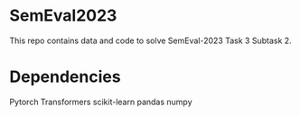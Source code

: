# SemEval2023
This repo contains data and code to solve SemEval-2023 Task 3 Subtask 2.

# Dependencies
Pytorch Transformers scikit-learn pandas numpy
